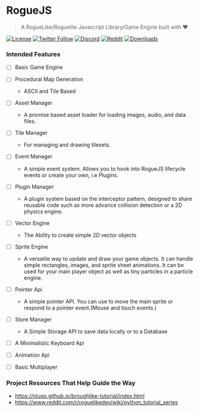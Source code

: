 # RogueJS

> A RogueLike/Roguelite Javascript Library/Game Engine built with ❤
<!-- BADGES -->
[![License](https://img.shields.io/badge/license-MIT-blue.svg?style=for-the-badge)](https://github.com/NodeGG/RogueJS/blob/master/LICENSE) [![Twitter Follow](https://img.shields.io/badge/follow-%40MOIKUNE-blue.svg?style=for-the-badge&logo=twitter)](https://twitter.com/MOIKUNE) [![Discord](https://img.shields.io/discord/160837478004031488?style=for-the-badge&logo=discord)](https://discord.gg/atuZfDJ) [![Reddit](https://img.shields.io/badge/Reddit-Join-blue?style=for-the-badge&logo=reddit)](https://www.reddit.com/r/RogueJS) [![Downloads](https://img.shields.io/github/downloads/NodeGG/RogueJS/total.svg?style=for-the-badge)](https://github.com/NodeGG/RogueJS/releases)
<!-- BADGES END -->
### Intended Features

- [ ] Basic Game Engine

- [ ] Procedural Map Generation

  - ASCII and Tile Based

- [ ] Asset Manager

  - A promise based asset loader for loading images, audio, and data files.

- [ ] Tile Manager

  - For managing and drawing tilesets.

- [ ] Event Manager

  - A simple event system. Allows you to hook into RogueJS lifecycle events or create your own, i.e Plugins.

- [ ] Plugin Manager

  - A plugin system based on the interceptor pattern, designed to share reusable code such as more advance collision detection or a 2D physics engine.

- [ ] Vector Engine

  - The Ability to create simple 2D vector objects

- [ ] Sprite Engine

  - A versatile way to update and draw your game objects. It can handle simple rectangles, images, and sprite sheet animations. It can be used for your main player object as well as tiny particles in a particle engine.

- [ ] Pointer Api

  - A simple pointer API. You can use to move the main sprite or respond to a pointer event.(Mouse and touch events.)

- [ ] Store Manager

  - A Simple Storage API to save data locally or to a Database

- [ ] A Minimalistic Keyboard Api

- [ ] Animation Api

- [ ] Basic Multiplayer

### Project Resources That Help Guide the Way

- https://nluqo.github.io/broughlike-tutorial/index.html
- https://www.reddit.com/r/roguelikedev/wiki/python_tutorial_series
